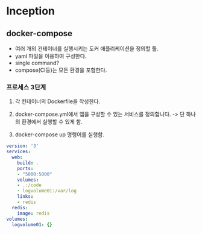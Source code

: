 # Inception

## docker-compose

- 여러 개의 컨테이너를 실행시키는 도커 애플리케이션을 정의할 툴.
- yaml 파일을 이용하여 구성한다.
- single command?
- compose(CI등)는 모든 환경을 포함한다.

### 프로세스 3단계

1. 각 컨테이너의 Dockerfile을 작성한다.

2. docker-compose.yml에서 앱을 구성할 수 있는 서비스를 정의합니다.
	-> 단 하나의 환경에서 실행할 수 있게 함.

3. docker-compose up 명령어를 실행함.

```yml
version: '3'
services:
  web:
    build: .
    ports:
    - "5000:5000"
    volumes:
    - .:/code
    - logvolume01:/var/log
    links:
    - redis
  redis:
    image: redis
volumes:
  logvolume01: {}
```
